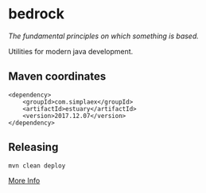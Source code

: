 # bedrock

*The fundamental principles on which something is based.*

Utilities for modern java development. 

## Maven coordinates

    <dependency>
        <groupId>com.simplaex</groupId>
        <artifactId>estuary</artifactId>
        <version>2017.12.07</version>
    </dependency>

## Releasing

    mvn clean deploy

[More Info](http://central.sonatype.org/pages/apache-maven.html#performing-a-release-deployment) 
